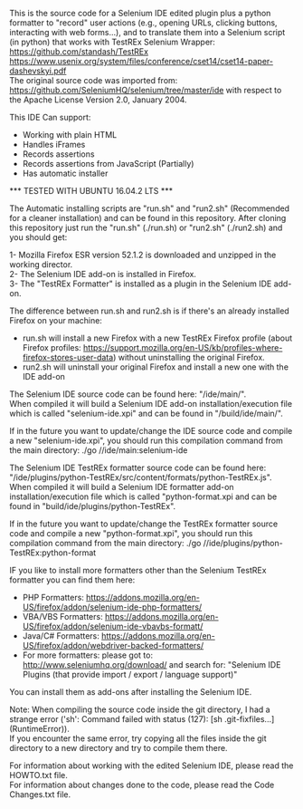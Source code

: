 This is the source code for a Selenium IDE edited plugin plus a python formatter to "record" user actions (e.g., opening URLs,
clicking buttons, interacting with web forms...), and to translate them into a Selenium script (in python) that works with TestREx Selenium Wrapper:
https://github.com/standash/TestREx
https://www.usenix.org/system/files/conference/cset14/cset14-paper-dashevskyi.pdf   
The original source code was imported from: https://github.com/SeleniumHQ/selenium/tree/master/ide
with respect to the Apache License Version 2.0, January 2004.

This IDE Can support:

* Working with plain HTML
* Handles iFrames
* Records assertions
* Records assertions from JavaScript (Partially)
* Has automatic installer

*** TESTED WITH UBUNTU 16.04.2 LTS ***  

The Automatic installing scripts are "run.sh" and "run2.sh" (Recommended for a cleaner installation) and can be found in this repository.
After cloning this repository just run the "run.sh" (./run.sh) or "run2.sh" (./run2.sh) and you should get:

1- Mozilla Firefox ESR version 52.1.2 is downloaded and unzipped in the working director.  
2- The Selenium IDE add-on is installed in Firefox.  
3- The "TestREx Formatter" is installed as a plugin in the Selenium IDE add-on.

The difference between run.sh and run2.sh is if there's an already installed Firefox on your machine:

* run.sh will install a new Firefox with a new TestREx Firefox profile (about Firefox profiles: https://support.mozilla.org/en-US/kb/profiles-where-firefox-stores-user-data) without uninstalling the original Firefox.
* run2.sh will uninstall your original Firefox and install a new one with the IDE add-on

The Selenium IDE source code can be found here: "/ide/main/".   
When compiled it will build a Selenium IDE add-on installation/execution file which is called "selenium-ide.xpi" and can be found in "/build/ide/main/".

If in the future you want to update/change the IDE source code and compile a new "selenium-ide.xpi", you should run this compilation command from the main directory:
./go //ide/main:selenium-ide

The Selenium IDE TestREx formatter source code can be found here: "/ide/plugins/python-TestREx/src/content/formats/python-TestREx.js".   
When compiled it will build a Selenium IDE formatter add-on installation/execution file which is called "python-format.xpi and can be found in "build/ide/plugins/python-TestREx".

If in the future you want to update/change the TestREx formatter source code and compile a new "python-format.xpi", you should run this compilation command from the main directory:
./go //ide/plugins/python-TestREx:python-format

IF you like to install more formatters other than the Selenium TestREx formatter you can find them here:

* PHP Formatters: https://addons.mozilla.org/en-US/firefox/addon/selenium-ide-php-formatters/
* VBA/VBS Formatters: https://addons.mozilla.org/en-US/firefox/addon/selenium-ide-vbavbs-formatt/
* Java/C# Formatters: https://addons.mozilla.org/en-US/firefox/addon/webdriver-backed-formatters/
* For more formatters: please got to: http://www.seleniumhq.org/download/
and search for: "Selenium IDE Plugins (that provide import / export / language support)"

You can install them as add-ons after installing the Selenium IDE.

Note: When compiling the source code inside the git directory, I had a strange error ('sh': Command failed with status (127): [sh .git-fixfiles...] (RuntimeError)).  
If you encounter the same error, try copying all the files inside the git directory to a new directory and try to compile them there.

For information about working with the edited Selenium IDE, please read the HOWTO.txt file.  
For information about changes done to the code, please read the Code Changes.txt file.
